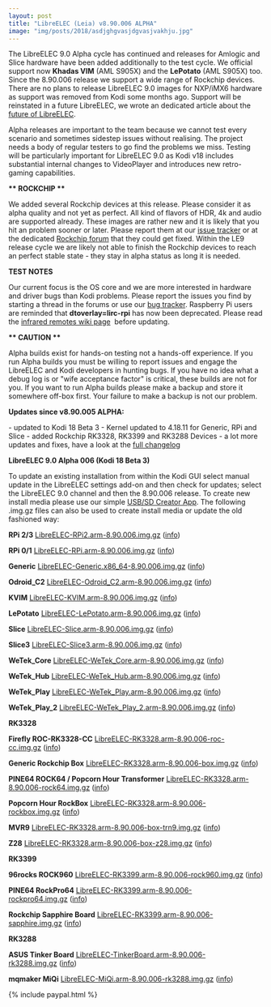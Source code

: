 ```yaml
---
layout: post
title: "LibreELEC (Leia) v8.90.006 ALPHA"
image: "img/posts/2018/asdjghgvasjdgvasjvakhju.jpg"
---
```


The LibreELEC 9.0 Alpha cycle has continued and releases for Amlogic and Slice hardware have been added additionally to the test cycle. We official support now **Khadas VIM** (AML S905X) and the **LePotato** (AML S905X) too. Since the 8.90.006 release we support a wide range of Rockchip devices. There are no plans to release LibreELEC 9.0 images for NXP/iMX6 hardware as support was removed from Kodi some months ago. Support will be reinstated in a future LibreELEC, we wrote an dedicated article about the [future of LibreELEC](https://libreelec.tv/2018/09/development-update/).

Alpha releases are important to the team because we cannot test every scenario and sometimes sidestep issues without realising. The project needs a body of regular testers to go find the problems we miss. Testing will be particularly important for LibreELEC 9.0 as Kodi v18 includes substantial internal changes to VideoPlayer and introduces new retro-gaming capabilities.

**\*\* ROCKCHIP \*\***

We added several Rockchip devices at this release. Please consider it as alpha quality and not yet as perfect. All kind of flavors of HDR, 4k and audio are supported already. These images are rather new and it is likely that you hit an problem sooner or later. Please report them at our [issue tracker](https://forum.libreelec.tv/core/ticketsystem/) or at the dedicated [Rockchip forum](https://forum.libreelec.tv/board/43-rockchip/) that they could get fixed. Within the LE9 release cycle we are likely not able to finish the Rockchip devices to reach an perfect stable state - they stay in alpha status as long it is needed.

**TEST NOTES**

Our current focus is the OS core and we are more interested in hardware and driver bugs than Kodi problems. Please report the issues you find by starting a thread in the forums or use our [bug tracker](https://forum.libreelec.tv/core/ticketsystem/). Raspberry Pi users are reminded that **dtoverlay=lirc-rpi** has now been deprecated. Please read the [infrared remotes wiki page](https://wiki.libreelec.tv/infrared_remotes#important_changes_in_libreelec_90)  before updating.

**\*\* CAUTION \*\***

Alpha builds exist for hands-on testing not a hands-off experience. If you run Alpha builds you must be willing to report issues and engage the LibreELEC and Kodi developers in hunting bugs. If you have no idea what a debug log is or "wife acceptance factor" is critical, these builds are not for you. If you want to run Alpha builds please make a backup and store it somewhere off-box first. Your failure to make a backup is not our problem.

**Updates since v8.90.005 ALPHA:**

\- updated to Kodi 18 Beta 3 - Kernel updated to 4.18.11 for Generic, RPi and Slice - added Rockchip RK3328, RK3399 and RK3288 Devices - a lot more updates and fixes, have a look at the [full changelog](https://github.com/LibreELEC/LibreELEC.tv/compare/8.90.005...8.90.006)

**LibreELEC 9.0 Alpha 006 (Kodi 18 Beta 3)**

To update an existing installation from within the Kodi GUI select manual update in the LibreELEC settings add-on and then check for updates; select the LibreELEC 9.0 channel and then the 8.90.006 release. To create new install media please use our simple [USB/SD Creator App](https://libreelec.tv/downloads/). The following .img.gz files can also be used to create install media or update the old fashioned way:

**RPi 2/3** [LibreELEC-RPi2.arm-8.90.006.img.gz](http://releases.libreelec.tv/LibreELEC-RPi2.arm-8.90.006.img.gz) ([info](http://releases.libreelec.tv/LibreELEC-RPi2.arm-8.90.006.img.gz?mirrorlist))

**RPi 0/1** [LibreELEC-RPi.arm-8.90.006.img.gz](http://releases.libreelec.tv/LibreELEC-RPi.arm-8.90.006.img.gz) ([info](http://releases.libreelec.tv/LibreELEC-RPi.arm-8.90.006.img.gz?mirrorlist))

**Generic** [LibreELEC-Generic.x86\_64-8.90.006.img.gz](http://releases.libreelec.tv/LibreELEC-Generic.x86_64-8.90.006.img.gz) ([info](http://releases.libreelec.tv/LibreELEC-Generic.x86_64-8.90.006.img.gz?mirrorlist))

**Odroid\_C2** [LibreELEC-Odroid\_C2.arm-8.90.006.img.gz](http://releases.libreelec.tv/LibreELEC-Odroid_C2.arm-8.90.006.img.gz) ([info](http://releases.libreelec.tv/LibreELEC-Odroid_C2.arm-8.90.006.img.gz?mirrorlist))

**KVIM** [LibreELEC-KVIM.arm-8.90.006.img.gz](http://releases.libreelec.tv/LibreELEC-KVIM.arm-8.90.006.img.gz) ([info](http://releases.libreelec.tv/LibreELEC-KVIM.arm-8.90.006.img.gz?mirrorlist))

**LePotato** [LibreELEC-LePotato.arm-8.90.006.img.gz](http://releases.libreelec.tv/LibreELEC-LePotato.arm-8.90.006.img.gz) ([info](http://releases.libreelec.tv/LibreELEC-LePotato.arm-8.90.006.img.gz?mirrorlist))

**Slice** [LibreELEC-Slice.arm-8.90.006.img.gz](http://releases.libreelec.tv/LibreELEC-Slice.arm-8.90.006.img.gz) ([info](http://releases.libreelec.tv/LibreELEC-Slice.arm-8.90.006.img.gz?mirrorlist))

**Slice3** [LibreELEC-Slice3.arm-8.90.006.img.gz](http://releases.libreelec.tv/LibreELEC-Slice3.arm-8.90.006.img.gz) ([info](http://releases.libreelec.tv/LibreELEC-Slice3.arm-8.90.006.img.gz?mirrorlist))

**WeTek\_Core** [LibreELEC-WeTek\_Core.arm-8.90.006.img.gz](http://releases.libreelec.tv/LibreELEC-WeTek_Core.arm-8.90.006.img.gz) ([info](http://releases.libreelec.tv/LibreELEC-WeTek_Core.arm-8.90.006.img.gz?mirrorlist))

**WeTek\_Hub** [LibreELEC-WeTek\_Hub.arm-8.90.006.img.gz](http://releases.libreelec.tv/LibreELEC-WeTek_Hub.arm-8.90.006.img.gz) ([info](http://releases.libreelec.tv/LibreELEC-WeTek_Hub.arm-8.90.006.img.gz?mirrorlist))

**WeTek\_Play** [LibreELEC-WeTek\_Play.arm-8.90.006.img.gz](http://releases.libreelec.tv/LibreELEC-WeTek_Play.arm-8.90.006.img.gz) ([info](http://releases.libreelec.tv/LibreELEC-WeTek_Play.arm-8.90.006.img.gz?mirrorlist))

**WeTek\_Play\_2** [LibreELEC-WeTek\_Play\_2.arm-8.90.006.img.gz](http://releases.libreelec.tv/LibreELEC-WeTek_Play_2.arm-8.90.006.img.gz) ([info](http://releases.libreelec.tv/LibreELEC-WeTek_Play_2.arm-8.90.006.img.gz?mirrorlist))

**RK3328**

**Firefly ROC-RK3328-CC** [LibreELEC-RK3328.arm-8.90.006-roc-cc.img.gz](http://releases.libreelec.tv/LibreELEC-RK3328.arm-8.90.006-roc-cc.img.gz) ([info](http://releases.libreelec.tv/LibreELEC-RK3328.arm-8.90.006-roc-cc.img.gz?mirrorlist))

**Generic Rockchip Box** [LibreELEC-RK3328.arm-8.90.006-box.img.gz](http://releases.libreelec.tv/LibreELEC-RK3328.arm-8.90.006-box.img.gz) ([info](http://releases.libreelec.tv/LibreELEC-RK3328.arm-8.90.006-box.img.gz?mirrorlist))

**PINE64 ROCK64 / Popcorn Hour Transformer** [LibreELEC-RK3328.arm-8.90.006-rock64.img.gz](http://releases.libreelec.tv/LibreELEC-RK3328.arm-8.90.006-rock64.img.gz) ([info](http://releases.libreelec.tv/LibreELEC-RK3328.arm-8.90.006-rock64.img.gz?mirrorlist))

**Popcorn Hour RockBox** [LibreELEC-RK3328.arm-8.90.006-rockbox.img.gz](http://releases.libreelec.tv/LibreELEC-RK3328.arm-8.90.006-rockbox.img.gz) ([info](http://releases.libreelec.tv/LibreELEC-RK3328.arm-8.90.006-rockbox.img.gz?mirrorlist))

**MVR9** [LibreELEC-RK3328.arm-8.90.006-box-trn9.img.gz](http://releases.libreelec.tv/LibreELEC-RK3328.arm-8.90.006-box-trn9.img.gz) ([info](http://releases.libreelec.tv/LibreELEC-RK3328.arm-8.90.006-box-trn9.img.gz?mirrorlist))

**Z28** [LibreELEC-RK3328.arm-8.90.006-box-z28.img.gz](http://releases.libreelec.tv/LibreELEC-RK3328.arm-8.90.006-box-z28.img.gz) ([info](http://releases.libreelec.tv/LibreELEC-RK3328.arm-8.90.006-box-z28.img.gz?mirrorlist))

**RK3399**

**96rocks ROCK960** [LibreELEC-RK3399.arm-8.90.006-rock960.img.gz](http://releases.libreelec.tv/LibreELEC-RK3399.arm-8.90.006-rock960.img.gz) ([info](http://releases.libreelec.tv/LibreELEC-RK3399.arm-8.90.006-rock960.img.gz?mirrorlist))

**PINE64 RockPro64** [LibreELEC-RK3399.arm-8.90.006-rockpro64.img.gz](http://releases.libreelec.tv/LibreELEC-RK3399.arm-8.90.006-rockpro64.img.gz) ([info](http://releases.libreelec.tv/LibreELEC-RK3399.arm-8.90.006-rockpro64.img.gz?mirrorlist))

**Rockchip Sapphire Board** [LibreELEC-RK3399.arm-8.90.006-sapphire.img.gz](http://releases.libreelec.tv/LibreELEC-RK3399.arm-8.90.006-sapphire.img.gz) ([info](http://releases.libreelec.tv/LibreELEC-RK3399.arm-8.90.006-sapphire.img.gz?mirrorlist))

**RK3288**

**ASUS Tinker Board** [LibreELEC-TinkerBoard.arm-8.90.006-rk3288.img.gz](http://releases.libreelec.tv/LibreELEC-TinkerBoard.arm-8.90.006-rk3288.img.gz) ([info](http://releases.libreelec.tv/LibreELEC-TinkerBoard.arm-8.90.006-rk3288.img.gz?mirrorlist))

**mqmaker MiQi** [LibreELEC-MiQi.arm-8.90.006-rk3288.img.gz](http://releases.libreelec.tv/LibreELEC-MiQi.arm-8.90.006-rk3288.img.gz) ([info](http://releases.libreelec.tv/LibreELEC-MiQi.arm-8.90.006-rk3288.img.gz?mirrorlist))

{% include paypal.html %}

